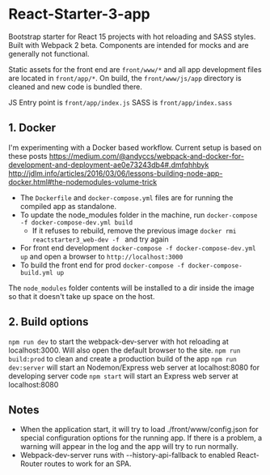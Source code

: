 # React-Starter-3-app

Bootstrap starter for React 15 projects with hot reloading and SASS styles. Built with Webpack 2 beta. Components are intended for mocks and are generally not functional.

Static assets for the front end are `front/www/*` and all app development files are located in `front/app/*`.
On build, the `front/www/js/app` directory is cleaned and new code is bundled there. 

JS Entry point is `front/app/index.js`
SASS is `front/app/index.sass`

## 1. Docker

I'm experimenting with a Docker based workflow. Current setup is based on these posts
https://medium.com/@andyccs/webpack-and-docker-for-development-and-deployment-ae0e73243db4#.dmfqhhbyk
http://jdlm.info/articles/2016/03/06/lessons-building-node-app-docker.html#the-nodemodules-volume-trick

- The `Dockerfile` and `docker-compose.yml` files are for running the compiled app as standalone.
- To update the node_modules folder in the machine, run `docker-compose -f docker-compose-dev.yml build`
    - If it refuses to rebuild, remove the previous image `docker rmi reactstarter3_web-dev -f ` and try again
- For front end development `docker-compose -f docker-compose-dev.yml up` and open a browser to `http://localhost:3000`
- To build the front end for prod `docker-compose -f docker-compose-build.yml up`

The `node_modules` folder contents will be installed to a dir inside the image so that it doesn't take up space on the host.

## 2. Build options

`npm run dev` to start the webpack-dev-server with hot reloading at localhost:3000. Will also open the default browser to the site.
`npm run build:prod` to clean and create a production build of the app
`npm run dev:server` will start an Nodemon/Express web server at localhost:8080 for developing server code
`npm start` will start an Express web server at localhost:8080

## Notes

- When the application start, it will try to load ./front/www/config.json for special configuration options for the running app. If there is a problem, a warning will appear in the log and the app will try to run normally.
- Webpack-dev-server runs with --history-api-fallback to enabled React-Router routes to work for an SPA.
